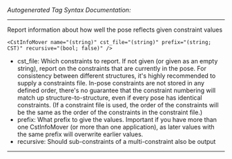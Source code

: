 _Autogenerated Tag Syntax Documentation:_

---
Report information about how well the pose reflects given constraint values

```
<CstInfoMover name="(string)" cst_file="(string)" prefix="(string; CST)" recursive="(bool; false)" />
```

-   cst_file: Which constraints to report. If not given (or given as an empty string), report on the constraints that are currently in the pose. For consistency between different structures, it's highly recommended to supply a constraints file. In-pose constraints are not stored in any defined order, there's no guarantee that the constraint numbering will match up structure-to-structure, even if every pose has identical constraints. (If a constraint file is used, the order of the constraints will be the same as the order of the constraints in the constraint file.)
-   prefix: What prefix to give the values. Important if you have more than one CstInfoMover (or more than one application), as later values with the same prefix will overwrite earlier values.
-   recursive: Should sub-constraints of a multi-constraint also be output

---
